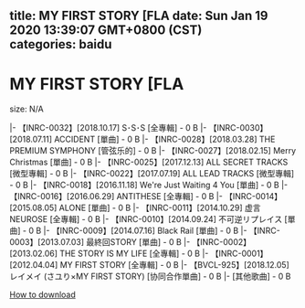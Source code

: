 
title: MY FIRST STORY [FLA
date: Sun Jan 19 2020 13:39:07 GMT+0800 (CST)    
categories: baidu
---

# MY FIRST STORY [FLA
size: N/A
 
 
|- 【INRC-0032】[2018.10.17] S･S･S [全專輯] - 0 B
|- 【INRC-0030】[2018.07.11] ACCIDENT [單曲] - 0 B
|- 【INRC-0028】[2018.03.28] THE PREMIUM SYMPHONY [管弦乐的] - 0 B
|- 【INRC-0027】[2018.02.15] Merry Christmas [單曲] - 0 B
|- 【INRC-0025】[2017.12.13] ALL SECRET TRACKS [微型專輯] - 0 B
|- 【INRC-0022】[2017.07.19] ALL LEAD TRACKS [微型專輯] - 0 B
|- 【INRC-0018】[2016.11.18] We're Just Waiting 4 You [單曲] - 0 B
|- 【INRC-0016】[2016.06.29] ANTITHESE [全專輯] - 0 B
|- 【INRC-0014】[2015.08.05] ALONE [單曲] - 0 B
|- 【INRC-0011】[2014.10.29] 虚言NEUROSE [全專輯] - 0 B
|- 【INRC-0010】[2014.09.24] 不可逆リプレイス [單曲] - 0 B
|- 【INRC-0009】[2014.07.16] Black Rail [單曲] - 0 B
|- 【INRC-0003】[2013.07.03] 最終回STORY [單曲] - 0 B
|- 【INRC-0002】[2013.02.06] THE STORY IS MY LIFE [全專輯] - 0 B
|- 【INRC-0001】[2012.04.04] MY FIRST STORY [全專輯] - 0 B
|- 【BVCL-925】[2018.12.05] レイメイ (さユり×MY FIRST STORY) [协同合作單曲] - 0 B
|- [其他歌曲] - 0 B

[How to download](https://bpcam.bemobtrk.com/go/2ceec3aa-1ca2-46d6-b9ff-aaa5c184517c?jno=2349)